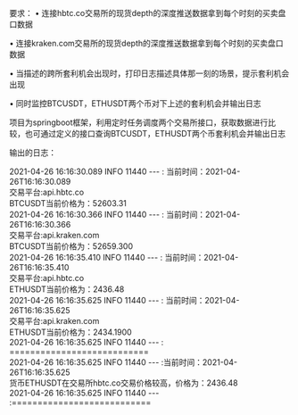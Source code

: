 要求：
• 连接hbtc.co交易所的现货depth的深度推送数据拿到每个时刻的买卖盘口数据

• 连接kraken.com交易所的现货depth的深度推送数据拿到每个时刻的买卖盘口数据

• 当描述的跨所套利机会出现时，打印日志描述具体那一刻的场景，提示套利机会出现

• 同时监控BTCUSDT，ETHUSDT两个币对下上述的套利机会并输出日志

项目为springboot框架，利用定时任务调度两个交易所接口，获取数据进行比较，也可通过定义的接口查询BTCUSDT，ETHUSDT两个币套利机会并输出日志

输出的日志：

2021-04-26 16:16:30.089  INFO 11440 ---   : 当前时间：2021-04-26T16:16:30.089    
交易平台:api.hbtc.co      
BTCUSDT当前价格为：52603.31   
2021-04-26 16:16:30.366  INFO 11440 ---   : 当前时间：2021-04-26T16:16:30.366    
交易平台:api.kraken.com     
BTCUSDT当前价格为：52659.300      
2021-04-26 16:16:35.410  INFO 11440 ---   : 当前时间：2021-04-26T16:16:35.410    
交易平台:api.hbtc.co        
ETHUSDT当前价格为：2436.48        
2021-04-26 16:16:35.625  INFO 11440 ---   : 当前时间：2021-04-26T16:16:35.625    
交易平台:api.kraken.com     
ETHUSDT当前价格为：2434.1900    
2021-04-26 16:16:35.625  INFO 11440 ---   : ===========================     
2021-04-26 16:16:35.625  INFO 11440 ---   :当前时间：2021-04-26T16:16:35.625     
货币ETHUSDT在交易所hbtc.co交易价格较高，价格为：2436.48    
2021-04-26 16:16:35.625  INFO 11440 ---   :===========================      
